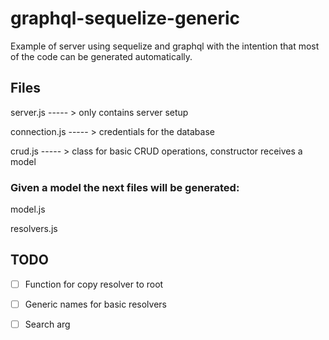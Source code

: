 # graphql-sequelize-generic
Example of server using sequelize and graphql with the intention that most of the code
can be generated automatically.

## Files
server.js    ----- >  only contains server setup

connection.js ----- > credentials for the database

crud.js ----- > class for basic CRUD operations, constructor receives a model

### Given a model the next files will be generated:

model.js

resolvers.js

## TODO
- [ ] Function for copy resolver to root
- [ ] Generic names for basic resolvers
- [ ] Search arg

